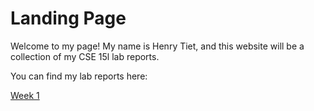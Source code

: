 # Landing Page
Welcome to my page! My name is Henry Tiet, and this website will be a collection of my CSE 15l lab reports.

You can find my lab reports here:

[Week 1](https://henrytiet.github.io/cse-15l-lab-reports/week1.html)
